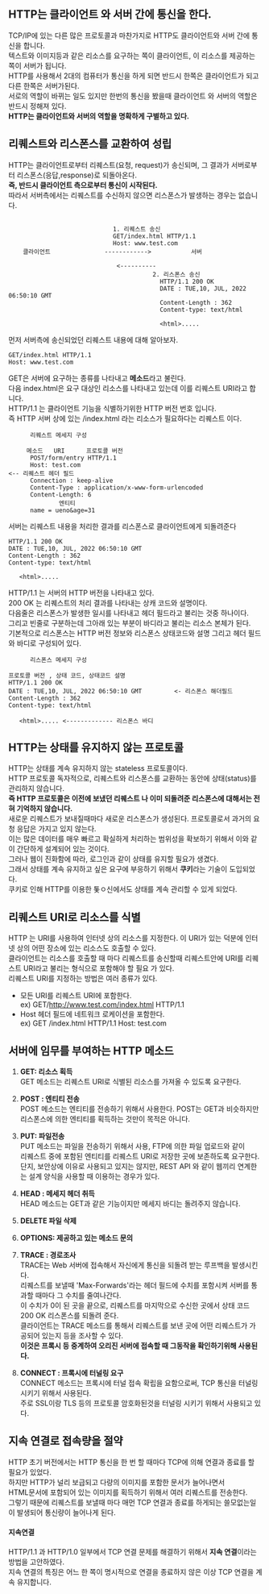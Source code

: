 ## HTTP는 클라이언트 와 서버 간에 통신을 한다.  

TCP/IP에 있는 다른 많은 프로토콜과 마찬가지로 HTTP도 클라이언트와 서버 간에 통신을 합니다.  
텍스트와 이미지등과 같은 리소스를 요구하는 쪽이 클라이언트, 이 리소스를 제공하는 쪽이 서버가 됩니다.  
HTTP를 사용해서 2대의 컴퓨터가 통신을 하게 되면 반드시 한쪽은 클라이언트가 되고 다른 한쪽은 서버가된다.  
서로의 역할이 바뀌는 일도 있지만 한번의 통신을 봤을때 클라이언트 와 서버의 역할은 반드시 정해져 있다.  
**HTTP는 클라이언트와 서버의 역할을 명확하게 구별하고 있다.**  

## 리퀘스트와 리스폰스를 교환하여 성립  

HTTP는 클라이언트로부터 리퀘스트(요청, request)가 송신되며, 그 결과가 서버로부터 리스폰스(응답,response)로 되돌아온다.  
**즉, 반드시 클라이언트 측으로부터 통신이 시작된다.**  
따라서 서버측에서는 리퀘스트를 수신하지 않으면 리스폰스가 발생하는 경우는 없습니다.  
```

                             1. 리퀘스트 송신
                             GET/index.html HTTP/1.1
                             Host: www.test.com 
    클라이언트               ------------>           서버                              
                              
                              <----------
                                        2. 리스폰스 송신
                                          HTTP/1.1 200 OK
                                          DATE : TUE,10, JUL, 2022 06:50:10 GMT
                                          Content-Length : 362
                                          Content-type: text/html
                                          
                                          <html>.....

```  
  
먼저 서버측에 송신되었던 리퀘스트 내용에 대해 알아보자.  
```
GET/index.html HTTP/1.1
Host: www.test.com 
```    
GET은 서버에 요구하는 종류를 나타내고 **메소드**라고 불린다.  
다음 index.html은 요구 대상인 리소스를 나타내고 있는데 이를 리퀘스트 URI라고 합니다.  
HTTP/1.1 는 클라이언트 기능을 식별하기위한 HTTP 버전 번호 입니다.  
즉 HTTP 서버 상에 있는 /index.html 라는 리소스가 필요하다는 리퀘스트 이다.  
```
      리퀘스트 메세지 구성
   
     메소드   URI      프로토콜 버전
      POST/form/entry HTTP/1.1
      Host: test.com                                                  <-- 리퀘스트 헤더 필드
      Connection : keep-alive
      Content-Type : application/x-www-form-urlencoded
      Content-Length: 6
              엔티티  
      name = ueno&age=31      
```  
  
서버는 리퀘스트 내용을 처리한 결과를 리스폰스로 클라이언트에게 되돌려준다  
```
HTTP/1.1 200 OK
DATE : TUE,10, JUL, 2022 06:50:10 GMT
Content-Length : 362
Content-type: text/html

   <html>.....

```  
HTTP/1.1 는 서버의 HTTP 버전을 나타내고 있다.  
200 OK 는 리퀘스트의 처리 결과를 나타내는 상캐 코드와 설명이다.  
다음줄은 리스폰스가 발생한 일시를 나타내고 헤더 필드라고 불리는 것중 하나이다.  
그리고 빈줄로 구분하는데 그아래 있는 부분이 바디라고 불리는 리소스 본체가 된다.  
기본적으로 리스폰스는 HTTP  버전 정보와 리스폰스 상태코드와 설명 그리고 헤더 필드와 바디로 구성되어 있다.  
```
      리스폰스 메세지 구성

프로토콜 버전 , 상태 코드, 상태코드 설명
HTTP/1.1 200 OK                         
DATE : TUE,10, JUL, 2022 06:50:10 GMT         <- 리스폰스 해더필드
Content-Length : 362
Content-type: text/html

   <html>..... <------------- 리스폰스 바디

```  

## HTTP는 상태를 유지하지 않는 프로토콜  

HTTP는 상태를 계속 유지하지 않는 stateless 프로토콜이다.  
HTTP 프로토콜 독자적으로, 리퀘스트와 리스폰스를 교환하는 동안에 상태(status)를 관리하지 않습니다.  
**즉 HTTP 프로토콜은 이전에 보냈던 리퀘스트 나 이미 되돌려준 리스폰스에 대해서는 전혀 기억하지 않습니다.**  
새로운 리퀘스트가 보내질때마다 새로운 리스폰스가 생성된다. 프로토콜로서 과거의 요청 응답은 가지고 있지 않는다.  
이는 많은 데이터를 매우 빠르고 확실하게 처리하는 범위성을 확보하기 위해서 이와 같이 간단하게 설계되어 있는 것이다.  
그러나 웹이 진화함에 따라, 로그인과 같이 상태를 유지할 필요가 생겼다.  
그래서 상태를 계속 유지하고 싶은 요구에 부응하기 위해서 **쿠키**라는 기술이 도입되었다.  
쿠키로 인해 HTTP를 이용한 톷ㅇ신에서도 상태를 계속 관리할 수 있게 되었다.  

## 리퀘스트 URI로 리소스를 식별  

HTTP 는 URI를 사용하여 인터넷 상의 리소스를 지정한다. 이 URI가 있는 덕분에 인터넷 상의 어떤 장소에 있는 리소스도 호출할 수 있다.  
클라이언트는 리소스를 호출할 때 마다 리퀘스트를 송신할때 리퀘스트안에 URI를 리퀘스트 URI라고 불리는 형식으로 포함해야 할 필요 가 있다.  
리퀘스트 URI를 지정하는 방법은 여러 종류가 있다.  
* 모든 URI를 리퀘스트 URI에 포함한다.  
ex) GET/http://www.test.com/index.html HTTP/1.1  
* Host 헤더 필드에 네트워크 로케이션을 포함한다.  
ex) GET /index.html HTTP/1.1 Host: test.com  
  
## 서버에 임무를 부여하는 HTTP 메소드  

1. **GET: 리소스 획득**  
GET 메소드는 리퀘스트 URI로 식별된 리소스를 가져올 수 있도록 요구한다.  

2. **POST : 엔티티 전송**  
POST 메소드는 엔티티를 전송하기 위해서 사용한다. POST는 GET과 비슷하지만 리스폰스에 의한 엔티티를 획득하는 것만이 목적은 아니다.  

3. **PUT: 파일전송**  
PUT 메소드는 파일을 전송하기 위해서 사용, FTP에 의한 파일 업로드와 같이  
리퀘스트 중에 포함된 엔티티를 리퀘스트 URI로 저장한 곳에 보존하도록 요구한다.  
단지, 보안상에 이유로 사용되고 있지는 않지만, REST API 와 같이 웹끼리 연계한는 설계 양식을 사용할 때 이용하는 경우가 있다.  

4. **HEAD : 메세지 헤더 취득**  
HEAD 메소드는 GET과 같은 기능이지만 메세지 바디는 돌려주지 않습니다.  


5. **DELETE 파일 삭제**
6. **OPTIONS: 제공하고 있는 메소드 문의**
7. **TRACE : 경로조사**  
TRACE는 Web 서버에 접속해서 자신에게 통신을 되돌려 받는 루프백을 발생시킨다.  
리퀘스트를 보낼때 'Max-Forwards'라는 헤더 필드에 수치를 포함시켜 서버를 통과할 때마다 그 수치를 줄여나간다.  
이 수치가 0이 된 곳을 끝으로, 리퀘스트를 마지막으로 수신한 곳에서 상태 코드 200 OK 리스폰스를 되돌려 준다.  
클라이언트는 TRACE 메소드를 통해서 리퀘스트를 보낸 곳에 어떤 리퀘스트가 가공되어 있는지 등을 조사할 수 있다.  
**이것은 프록시 등 중계하여 오리진 서버에 접속할 때 그동작을 확인하기위해 사용된다.**  

8. **CONNECT : 프록시에 터널링 요구**  
CONNECT 메소드는 프록시에 터널 접속 확립을 요함으로써, TCP 통신을 터널링 시키기 위해서 사용된다.  
주로 SSL이랑 TLS 등의 프로토콜 암호화된것을 터널링 시키기 위해서 사용되고 있다.  

## 지속 연결로 접속량을 절약  

HTTP 초기 버전에서는 HTTP 통신을 한 번 할 때마다 TCP에 의해 연결과 종료를 할 필요가 있었다.  
하지만 HTTP가 널리 보급되고 다량의 이미지를 포함한 문서가 늘어나면서  
HTML문서에 포함되어 있는 이미지를 획득하기 위해서 여러 리퀘스트를 전송한다.  
그렇기 때문에 리퀘스트를 보낼때 마다 매먼 TCP 연결과 종료를 하게되는 쓸모없는일이 발생되어 통신량이 늘어나게 된다.  

#### 지속연결  
HTTP/1.1 과 HTTP/1.0 일부에서 TCP 연결 문제를 해결하기 위해서 **지속 연결**이라는 방법을 고안하였다.  
지속 연결의 특징은 어느 한 쪽이 명시적으로 연결을 종료하지 않은 이상 TCP 연결을 계속 유지합니다.





  
  
